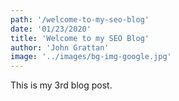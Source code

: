 ```yaml
---
path: '/welcome-to-my-seo-blog'
date: '01/23/2020'
title: 'Welcome to my SEO Blog'
author: 'John Grattan'
image: '../images/bg-img-google.jpg'
---
```


This is my 3rd blog post.
